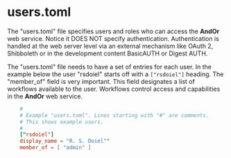 
# users.toml

The "users.toml" file specifies users and roles who can access
the **AndOr** web service. Notice it DOES NOT specify authentication.
Authentication is handled at the web server level via an 
external mechanism like OAuth 2, Shibboleth or in the development
content BasicAUTH or Digest AUTH.

The "users.toml" file needs to have a set of entries for each 
user. In the example below the user "rsdoiel" starts off with
a `["rsdoiel"]` heading. The "member\_of" field is very important.
This field designates a list of workflows available to the user.
Workflows control access and capabilities in the **AndOr**
web service.

```toml
    #
    # Example "users.toml". Lines starting with "#" are comments.
    # This shows example users.
    #
    ["rsdoiel"]
    display_name = "R. S. Doiel""
    member_of = [ "admin" ]
```
